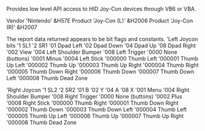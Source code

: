 Provides low level API access to HID Joy-Con devices through VB6 or VBA.

Vendor 'Nintendo' &H57E
Product 'Joy-Con (L)' &H2006
Product 'Joy-Con (R)' &H2007

The report data returned appears to be bit flags and constants.
'Left Joycon bits
'1 SL1
'2 SR1
'01 Dpad Left
'02 Dpad Down
'04 Dpad Up
'08 Dpad Right
'002 View
'004 Left Shoulder Bumper
'008 Left Trigger
'0000 None (buttons)
'0001 Minus
'0004 Left Stick
'000000 Thumb Left
'000001 Thumb Up Left
'000002 Thumb Up
'000003 Thumb Up Right
'000004 Thumb Right
'000005 Thumb Down Right
'000006 Thumb Down
'000007 Thumb Down Left
'000008 Thumb Dead Zone

'Right Joycon
'1 SL2
'2 SR2
'01 B
'02 Y
'04 A
'08 X
'001 Menu
'004 Right Shoulder Bumper
'008 Right Trigger
'0000 None (buttons)
'0002 Plus
'0008 Right Stick
'000000 Thumb Right
'000001 Thumb Down Right
'000002 Thumb Down
'000003 Thumb Down Left
'000004 Thumb Left
'000005 Thumb Up Left
'000006 Thumb Up
'000007 Thumb Up Right
'000008 Thumb Dead Zone
